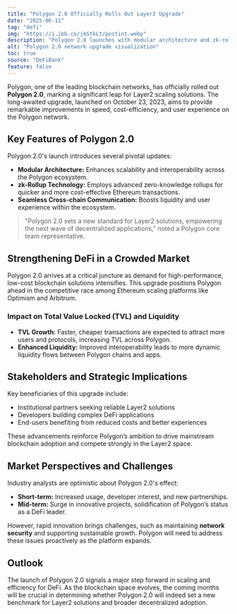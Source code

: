 ```yaml
---
title: "Polygon 2.0 Officially Rolls Out Layer2 Upgrade"
date: "2025-06-11"
tag: "defi"
img: "https://i.ibb.co/jmStkLt/postint.webp"
description: "Polygon 2.0 launches with modular architecture and zk-rollups for DeFi scaling."
alt: "Polygon 2.0 network upgrade visualization"
toc: true
source: "DeFiBank"
feature: false
---
```


Polygon, one of the leading blockchain networks, has officially rolled out **Polygon 2.0**, marking a significant leap for Layer2 scaling solutions. The long-awaited upgrade, launched on October 23, 2023, aims to provide remarkable improvements in speed, cost-efficiency, and user experience on the Polygon network.

## Key Features of Polygon 2.0

Polygon 2.0's launch introduces several pivotal updates:

- **Modular Architecture:** Enhances scalability and interoperability across the Polygon ecosystem.
- **zk-Rollup Technology:** Employs advanced zero-knowledge rollups for quicker and more cost-effective Ethereum transactions.
- **Seamless Cross-chain Communication:** Boosts liquidity and user experience within the ecosystem.

> "Polygon 2.0 sets a new standard for Layer2 solutions, empowering the next wave of decentralized applications," noted a Polygon core team representative.

## Strengthening DeFi in a Crowded Market

Polygon 2.0 arrives at a critical juncture as demand for high-performance, low-cost blockchain solutions intensifies. This upgrade positions Polygon ahead in the competitive race among Ethereum scaling platforms like Optimism and Arbitrum.

### Impact on Total Value Locked (TVL) and Liquidity

- **TVL Growth:** Faster, cheaper transactions are expected to attract more users and protocols, increasing TVL across Polygon.
- **Enhanced Liquidity:** Improved interoperability leads to more dynamic liquidity flows between Polygon chains and apps.

## Stakeholders and Strategic Implications

Key beneficiaries of this upgrade include:

- Institutional partners seeking reliable Layer2 solutions
- Developers building complex DeFi applications
- End-users benefiting from reduced costs and better experiences

These advancements reinforce Polygon’s ambition to drive mainstream blockchain adoption and compete strongly in the Layer2 space.

## Market Perspectives and Challenges

Industry analysts are optimistic about Polygon 2.0's effect:

- **Short-term:** Increased usage, developer interest, and new partnerships.
- **Mid-term:** Surge in innovative projects, solidification of Polygon’s status as a DeFi leader.

However, rapid innovation brings challenges, such as maintaining **network security** and supporting sustainable growth. Polygon will need to address these issues proactively as the platform expands.

## Outlook

The launch of Polygon 2.0 signals a major step forward in scaling and efficiency for DeFi. As the blockchain space evolves, the coming months will be crucial in determining whether Polygon 2.0 will indeed set a new benchmark for Layer2 solutions and broader decentralized adoption.